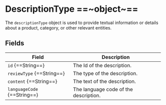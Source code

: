 # DescriptionType ==~object~==

The `descriptionType` object is used to provide textual information or details about a product, category, or other relevant entities.

## Fields

| Field                     	| Description                             	|
|---------------------------	|-----------------------------------------	|
| `id` {==String==}           	| The Id of the description.             	|
| `reviewType` {==String==}   	| The type of the description.             	|
| `content` {==String==}      	| The text of the description.             	|
| `languageCode` {==String==} 	| The language code of the description.    	|